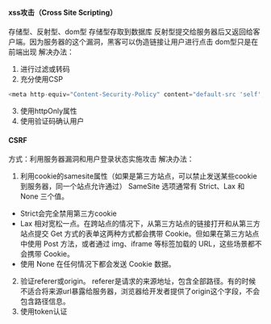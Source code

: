 #### xss攻击（Cross Site Scripting）
存储型、反射型、dom型
存储型存取到数据库
反射型提交给服务器后又返回给客户端。因为服务器的这个漏洞，黑客可以伪造链接让用户进行点击
dom型只是在前端出现
解决办法：
1. 进行过滤或转码
2. 充分使用CSP
```javascript
<meta http-equiv="Content-Security-Policy" content="default-src 'self'; img-src https://*; child-src 'none';">
``` 
3. 使用httpOnly属性
4. 使用验证码确认用户


#### CSRF
方式：利用服务器漏洞和用户登录状态实施攻击
解决办法：
1. 利用cookie的samesite属性（如果是第三方站点，可以禁止发送某些cookie到服务器，同一个站点允许通过）
SameSite 选项通常有 Strict、Lax 和 None 三个值。
- Strict会完全禁用第三方cookie
- Lax 相对宽松一点。在跨站点的情况下，从第三方站点的链接打开和从第三方站点提交 Get 方式的表单这两种方式都会携带 Cookie。但如果在第三方站点中使用 Post 方法，或者通过 img、iframe 等标签加载的 URL，这些场景都不会携带 Cookie。
- 使用 None 在任何情况下都会发送 Cookie 数据。
2. 验证referer或origin。
referer是请求的来源地址，包含全部路径。有的时候不适合将来源url暴露给服务器，浏览器给开发者提供了origin这个字段，不会包含路径信息。
3. 使用token认证